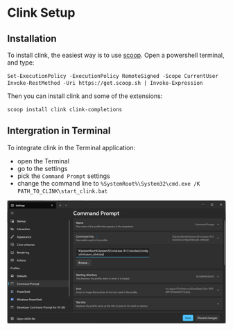 # Clink Setup

## Installation

To install clink, the easiest way is to use [scoop](https://scoop.sh/). Open a powershell terminal, and type:
```
Set-ExecutionPolicy -ExecutionPolicy RemoteSigned -Scope CurrentUser
Invoke-RestMethod -Uri https://get.scoop.sh | Invoke-Expression
```

Then you can install clink and some of the extensions:
```
scoop install clink clink-completions
```

## Intergration in Terminal

To integrate clink in the Terminal application:
- open the Terminal
- go to the settings
- pick the `Command Prompt` settings
- change the command line to `%SystemRoot%\System32\cmd.exe /K PATH_TO_CLINK\start_clink.bat`

![](assets/terminal.png)

